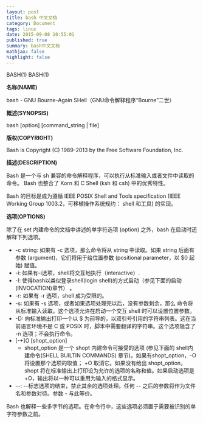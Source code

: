 ```yaml
---
layout: post
title: bash 中文文档
category: Document
tags: linux
date: 2015-09-08 10:55:01
published: true
summary: bash中文文档
mathjax: false
highlight: false
---
```


BASH(1)                                                                     BASH(1)

__名称(NAME)__

  bash - GNU Bourne-Again SHell（GNU命令解释程序“Bourne”二世）

__概述(SYNOPSIS)__

  bash [option] [command_string | file]

__版权(COPYRIGHT)__

  Bash is Copyright (C) 1989-2013 by the Free Software Foundation, Inc.

__描述(DESCRIPTION)__

  Bash 是一个与 sh 兼容的命令解释程序，可以执行从标准输入或者文件中读取的命令。 Bash 也整合了 Korn 和 C Shell (ksh 和 csh) 中的优秀特性。

  Bash 的目标是成为遵循 IEEE POSIX Shell and Tools specification (IEEE Working Group 1003.2，可移植操作系统规约： shell 和工具) 的实现。

__选项(OPTIONS)__

  除了在 set 内建命令的文档中讲述的单字符选项 (option) 之外，bash 在启动时还解释下列选项。

- -c string:  如果有 -c 选项，那么命令将从 string 中读取。如果 string 后面有参数 (argument)，它们将用于给位置参数 (positional parameter，以 $0 起始) 赋值。
- -i: 如果有-i选项，shell将交互地执行（interactive）.
- -l: 使得bash以类似登录shell(login shell)的方式启动（参见下面的启动(INVOCATION)章节） 。
- -r: 如果有 -r 选项，shell 成为受限的。
- -s: 如果有 -s 选项，或者如果选项处理完以后，没有参数剩余，那么 命令将从标准输入读取。这个选项允许在启动一个交互 shell 时可以设置位置参数。
- -D: 向标准输出打印一个以 $ 为前导的，以双引号引用的字符串列表。这在当前语言环境不是 C 或 POSIX 时，脚本中需要翻译的字符串。这个选项隐含了 -n 选项；不会执行命令。
- [-+]O [shopt_option]
    - shopt_option 是一个 shopt 内建命令可接受的选项 (参见下面的 shell内建命令(SHELL BUILTIN COMMANDS) 章节)。如果有shopt_option，-O 将设置那个选项的取值； +O 取消它。如果没有给出 shopt_option，shopt 将在标准输出上打印设为允许的选项的名称和值。如果启动选项是 +O，输出将以一种可以重用为输入的格式显示。
- --: --标志选项的结束，禁止其余的选项处理。任何 -- 之后的参数将作为文件名和参数对待。参数 - 与此等价。

Bash 也解释一些多字节的选项。在命令行中，这些选项必须置于需要被识别的单字符参数之前。
